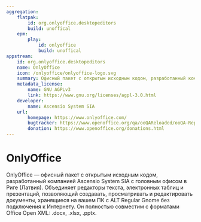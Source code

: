 ```yaml
---
aggregation:
    flatpak:
        id: org.onlyoffice.desktopeditors
        build: unoffical
    epm:
        play:
            id: onlyoffice
            build: unoffical
appstream:
    id: org.onlyoffice.desktopeditors
    name: OnlyOffice
    icon: /onlyoffice/onlyoffice-logo.svg
    summary: Офисный пакет с открытым исходным кодом, разработанный компанией Ascensio System SIA с головным офисом в Риге (Латвия).
    metadata_license:
        name: GNU AGPLv3
        link: https://www.gnu.org/licenses/agpl-3.0.html
    developer:
        name: Ascensio System SIA
    url:
        homepage: https://www.onlyoffice.com/
        bugtracker: https://www.openoffice.org/qa/ooQAReloaded/ooQA-ReportBugs.html
        donation: https://www.openoffice.org/donations.html
---
```




# OnlyOffice

OnlyOffice — офисный пакет с открытым исходным кодом, разработанный компанией Ascensio System SIA с головным офисом в Риге (Латвия). Объединяет редакторы текста, электронных таблиц и презентаций, позволяющий создавать, просматривать и редактировать документы, хранящиеся на вашем ПК с ALT Regular Gnome без подключения к Интернету. Он полностью совместим с форматами Office Open XML: .docx, .xlsx, .pptx.

<!--@include: @apps/_parts/install/content-flatpak.md-->
<!--@include: @apps/_parts/install/content-epm-play.md-->
